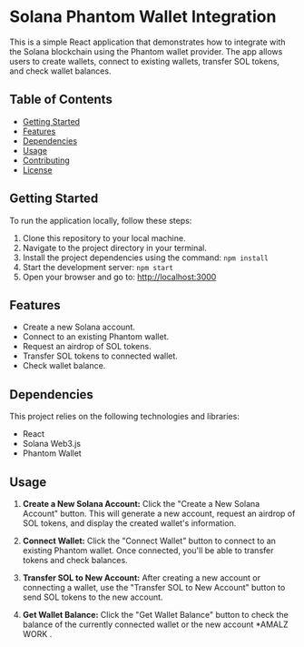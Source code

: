 # Solana Phantom Wallet Integration

This is a simple React application that demonstrates how to integrate with the Solana blockchain using the Phantom wallet provider. The app allows users to create wallets, connect to existing wallets, transfer SOL tokens, and check wallet balances.

## Table of Contents
- [Getting Started](#getting-started)
- [Features](#features)
- [Dependencies](#dependencies)
- [Usage](#usage)
- [Contributing](#contributing)
- [License](#license)

## Getting Started
To run the application locally, follow these steps:

1. Clone this repository to your local machine.
2. Navigate to the project directory in your terminal.
3. Install the project dependencies using the command: `npm install`
4. Start the development server: `npm start`
5. Open your browser and go to: [http://localhost:3000](http://localhost:3000)

## Features
- Create a new Solana account.
- Connect to an existing Phantom wallet.
- Request an airdrop of SOL tokens.
- Transfer SOL tokens to connected wallet.
- Check wallet balance.

## Dependencies
This project relies on the following technologies and libraries:

- React
- Solana Web3.js
- Phantom Wallet

## Usage
1. **Create a New Solana Account:** Click the "Create a New Solana Account" button. This will generate a new account, request an airdrop of SOL tokens, and display the created wallet's information.

2. **Connect Wallet:** Click the "Connect Wallet" button to connect to an existing Phantom wallet. Once connected, you'll be able to transfer tokens and check balances.

3. **Transfer SOL to New Account:** After creating a new account or connecting a wallet, use the "Transfer SOL to New Account" button to send SOL tokens to the new account.

4. **Get Wallet Balance:** Click the "Get Wallet Balance" button to check the balance of the currently connected wallet or the new account
*AMALZ WORK .


